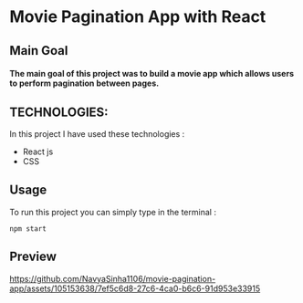 # Movie Pagination App with React

## Main Goal

#### The main goal of this project was to build a movie app which allows users to perform pagination between pages.

## TECHNOLOGIES: 

In this project I have used these technologies : 
+ React js
+ CSS

## Usage 

To run this project you can simply type in the terminal : 

```
npm start
```

## Preview

https://github.com/NavyaSinha1106/movie-pagination-app/assets/105153638/7ef5c6d8-27c6-4ca0-b6c6-91d953e33915
